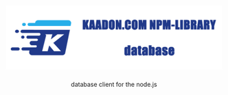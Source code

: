 <h1 align="center">
   <b>
        <a href="https://developer.kaadon.com"><img src="npm-logo.png"  alt="developer.kaadon.com"/></a><br>
    </b>
</h1>

<p align="center">database client for the node.js</p>